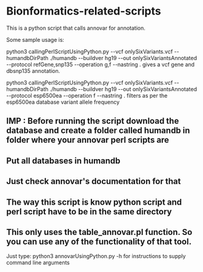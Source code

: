 # Bionformatics-related-scripts

This is a python script that calls annovar for annotation. 

Some sample usage is:

python3 callingPerlScriptUsingPython.py --vcf onlySixVariants.vcf --humandbDirPath ./humandb --buildver hg19 --out onlySixVariantsAnnotated --protocol refGene,snp135 --operation g,f --nastring .
gives a vcf gene and dbsnp135 annotation.

python3 callingPerlScriptUsingPython.py --vcf onlySixVariants.vcf --humandbDirPath ./humandb --buildver hg19 --out onlySixVariantsAnnotated --protocol esp6500ea --operation f --nastring .
filters as per the esp6500ea database variant allele frequency

## IMP : Before running the script download the database and create a folder called humandb in folder where your annovar perl scripts are
## Put all databases in humandb
## Just check annovar's documentation for that
## The way this script is know python script and perl script have to be in the same directory 
## This only uses the table_annovar.pl function. So you can use any of the functionality of that tool.

Just type: python3 annovarUsingPython.py -h for instructions to supply command line arguments
